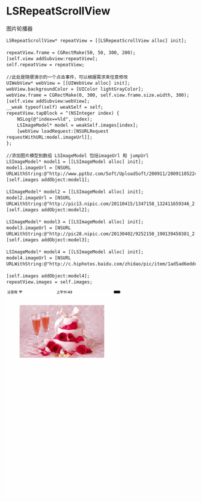 # LSRepeatScrollView
图片轮播器


    LSRepeatScrollView* repeatView = [[LSRepeatScrollView alloc] init];

    repeatView.frame = CGRectMake(50, 50, 300, 200);
    [self.view addSubview:repeatView];
    self.repeatView = repeatView;

    //此处是随便演示的一个点击事件，可以根据需求来任意修改
    UIWebView* webView = [[UIWebView alloc] init];
    webView.backgroundColor = [UIColor lightGrayColor];
    webView.frame = CGRectMake(0, 300, self.view.frame.size.width, 300);
    [self.view addSubview:webView];
    __weak typeof(self) weakSelf = self;
    repeatView.tapBlock = ^(NSInteger index) {
        NSLog(@"index==%ld", index);
        LSImageModel* model = weakSelf.images[index];
        [webView loadRequest:[NSURLRequest requestWithURL:model.imageUrl]];
    };
    
    //添加图片模型到数组 LSImageModel 包括imageUrl 和 jumpUrl
    LSImageModel* model1 = [[LSImageModel alloc] init];
    model1.imageUrl = [NSURL URLWithString:@"http://www.pptbz.com/Soft/UploadSoft/200911/2009110522430362.jpg"];
    [self.images addObject:model1];

    LSImageModel* model2 = [[LSImageModel alloc] init];
    model2.imageUrl = [NSURL URLWithString:@"http://pic13.nipic.com/20110415/1347158_132411659346_2.jpg"];
    [self.images addObject:model2];

    LSImageModel* model3 = [[LSImageModel alloc] init];
    model3.imageUrl = [NSURL URLWithString:@"http://pic28.nipic.com/20130402/9252150_190139450381_2.jpg"];
    [self.images addObject:model3];

    LSImageModel* model4 = [[LSImageModel alloc] init];
    model4.imageUrl = [NSURL URLWithString:@"http://c.hiphotos.baidu.com/zhidao/pic/item/1ad5ad6eddc451da6bb0d76fb6fd5266d11632f4.jpg"];

    [self.images addObject:model4];
    repeatView.images = self.images;
![image](https://github.com/lsmakethebest/LSRepeatScrollView/blob/master/images/scroll.gif)